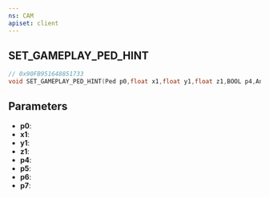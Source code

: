 ```yaml
---
ns: CAM
apiset: client
---
```

## SET_GAMEPLAY_PED_HINT

```c
// 0x90FB951648851733
void SET_GAMEPLAY_PED_HINT(Ped p0,float x1,float y1,float z1,BOOL p4,Any p5,Any p6,Any p7);
```


## Parameters
* **p0**:
* **x1**:
* **y1**:
* **z1**:
* **p4**:
* **p5**:
* **p6**:
* **p7**:
